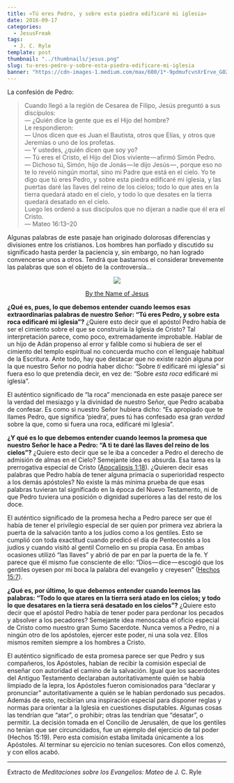 ```yaml
---
title: «Tú eres Pedro, y sobre esta piedra edificaré mi iglesia»
date: 2016-09-17
categories:
  - JesusFreak
tags:
  - J. C. Ryle
template: post
thumbnail: "../thumbnails/jesus.png"
slug: tu-eres-pedro-y-sobre-esta-piedra-edificare-mi-iglesia
banner: "https://cdn-images-1.medium.com/max/600/1*-9pdmufcvnXrErve_G02dw.png"
---
```


La confesión de Pedro:

> Cuando llegó a la región de Cesarea de Filipo, Jesús preguntó a sus discípulos: <br>
> — ¿Quién dice la gente que es el Hijo del hombre?<br>
> Le respondieron:<br>
> — Unos dicen que es Juan el Bautista, otros que Elías, y otros que Jeremías o uno de los profetas.<br>
> — Y ustedes, ¿quién dicen que soy yo?<br>
> — Tú eres el Cristo, el Hijo del Dios viviente — afirmó Simón Pedro.<br>
> — Dichoso tú, Simón, hijo de Jonás — le dijo Jesús — , porque eso no te lo reveló ningún mortal, sino mi Padre que está en el cielo. Yo te digo que tú eres Pedro, y sobre esta piedra edificaré mi iglesia, y las puertas daré las llaves del reino de los cielos; todo lo que ates en la tierra quedará atado en el cielo, y todo lo que desates en la tierra quedará desatado en el cielo.<br>
> Luego les ordenó a sus discípulos que no dijeran a nadie que él era el Cristo.<br>
> — Mateo 16:13–20

Algunas palabras de este pasaje han originado dolorosas diferencias y divisiones entre los cristianos. Los hombres han porfiado y discutido su significado hasta perder la paciencia y, sin embargo, no han logrado convencerse unos a otros. Tendrá que bastarnos el considerar brevemente las palabras que son el objeto de la controversia…

<figure style="text-align: center">

![](https://cdn-images-1.medium.com/max/600/1*-9pdmufcvnXrErve_G02dw.png)

<figcaption>

[By the Name of Jesus](http://eikonik.deviantart.com/art/By-the-Name-of-Jesus-111620985)

</figcaption>

</figure>

**¿Qué es, pues, lo que debemos entender cuando leemos esas extraordinarias palabras de nuestro Señor: “Tú eres Pedro, y sobre esta roca edificaré mi iglesia”?** ¿Quiere esto decir que el apóstol Pedro había de ser el cimiento sobre el que se construiría la Iglesia de Cristo? Tal interpretación parece, como poco, extremadamente improbable. Hablar de un hijo de Adán propenso al error y falible como si hubiera de ser el cimiento del templo espiritual no concuerda mucho con el lenguaje habitual de la Escritura. Ante todo, hay que destacar que no existe razón alguna por la que nuestro Señor no podría haber dicho: “Sobre _ti_ edificaré mi iglesia” si fuera eso lo que pretendía decir, en vez de: “Sobre _esta roca_ edificaré mi iglesia”.

El auténtico significado de “la roca” mencionada en este pasaje parece ser la verdad del mesiazgo y la divinidad de nuestro Señor, que Pedro acababa de confesar. Es como si nuestro Señor hubiera dicho: “Es apropiado que te llames Pedro, que significa ‘piedra’, pues tú has confesado esa gran _verdad_ sobre la que, como si fuera una roca, edificaré mi Iglesia”.

**¿Y qué es lo que debemos entender cuando leemos la promesa que nuestro Señor le hace a Pedro: “A ti te daré las llaves del reino de los cielos”?** ¿Quiere esto decir que se le iba a conceder a Pedro el derecho de admisión de almas en el Cielo? Semejante idea es absurda. Esa tarea es la prerrogativa especial de Cristo ([Apocalipsis 1:18](https://www.biblegateway.com/passage/?search=Apocalipsis%201%3A18&version=NVI)). ¿Quieren decir esas palabras que Pedro había de tener alguna primacía o superioridad respecto a los demás apóstoles? No existe la más mínima prueba de que esas palabras tuvieran tal significado en la época del Nuevo Testamento, ni de que Pedro tuviera una posición o dignidad superiores a las del resto de los doce.

El auténtico significado de la promesa hecha a Pedro parece ser que él había de tener el privilegio especial de ser quien por primera vez abriera la puerta de la salvación tanto a los judíos como a los gentiles. Esto se cumplió con toda exactitud cuando predicó el día de Pentecostés a los judíos y cuando visitó al gentil Cornelio en su propia casa. En ambas ocasiones utilizó “las llaves” y abrió de par en par la puerta de la fe. Y parece que él mismo fue consciente de ello: “Dios — dice — escogió que los gentiles oyesen por mi boca la palabra del evangelio y creyesen” ([Hechos 15:7](https://www.biblegateway.com/passage/?search=Hechos+15%3A7&version=NVI)).

**¿Qué es, por último, lo que debemos entender cuando leemos las palabras: “Todo lo que atares en la tierra será atado en los cielos; y todo lo que desatares en la tierra será desatado en los cielos”?** ¿Quiere esto decir que el apóstol Pedro había de tener poder para perdonar los pecados y absolver a los pecadores? Semejante idea menoscaba el oficio especial de Cristo como nuestro gran Sumo Sacerdote. Nunca vemos a Pedro, ni a ningún otro de los apóstoles, ejercer este poder, ni una sola vez. Ellos mismos remiten siempre a los hombres a Cristo.

El auténtico significado de esta promesa parece ser que Pedro y sus compañeros, los Apóstoles, habían de recibir la comisión especial de enseñar con autoridad el camino de la salvación. Igual que los sacerdotes del Antiguo Testamento declaraban autoritativamente quién se había limpiado de la lepra, los Apóstoles fueron comisionados para “declarar y pronunciar” autoritativamente a quién se le habían perdonado sus pecados. Además de esto, recibirían una inspiración especial para disponer reglas y normas para orientar a la Iglesia en cuestiones disputables. Algunas cosas las tendrían que “atar”, o prohibir; otras las tendrían que “desatar”, o permitir. La decisión tomada en el Concilio de Jerusalén, de que los gentiles no tenían que ser circuncidados, fue un ejemplo del ejercicio de tal poder (Hechos 15:19). Pero esta comisión estaba limitada únicamente a los Apóstoles. Al terminar su ejercicio no tenían sucesores. Con ellos comenzó, y con ellos acabó.

---

Extracto de _Meditaciones sobre los Evangelios: Mateo_ de J. C. Ryle
